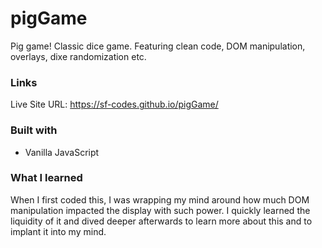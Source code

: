 # pigGame

Pig game! Classic dice game. Featuring clean code, DOM manipulation, overlays, dixe randomization etc.

### Links
Live Site URL: https://sf-codes.github.io/pigGame/


### Built with

- Vanilla JavaScript

### What I learned

When I first coded this, I was wrapping my mind around how much DOM manipulation impacted the display with such power. 
I quickly learned the liquidity of it and dived deeper afterwards to learn more about this and to implant it into my mind. 
